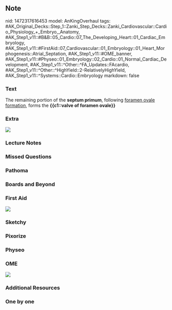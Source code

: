 ## Note
nid: 1472317616453
model: AnKingOverhaul
tags: #AK_Original_Decks::Step_1::Zanki_Step_Decks::Zanki_Cardiovascular::Cardio_Physiology_+_Embryo,_Anatomy, #AK_Step1_v11::#B&B::05_Cardio::07_The_Developing_Heart::01_Cardiac_Embryology, #AK_Step1_v11::#FirstAid::07_Cardiovascular::01_Embryology::01_Heart_Morphogenesis::Atrial_Septation, #AK_Step1_v11::#OME_banner, #AK_Step1_v11::#Physeo::01_Embryology::02_Cardio::01_Normal_Cardiac_Development, #AK_Step1_v11::^Other::^FA_Updates::FAcardio, #AK_Step1_v11::^Other::^HighYield::2-RelativelyHighYield, #AK_Step1_v11::^Systems::Cardio::Embryology
markdown: false

### Text
<div>
  The remaining portion of the <b>septum primum</b>, following
  <u>foramen ovale formation</u>, forms the <b>{{c1::valve of
  foramen ovale}}</b>
</div>

### Extra
<img src="paste-366356415381830.jpg">

### Lecture Notes


### Missed Questions


### Pathoma


### Boards and Beyond


### First Aid
<img src="paste-481787956429924.jpg">

### Sketchy


### Pixorize


### Physeo


### OME
<div class="ome-widget">
  <a href="https://onlinemeded.org?ref=anki"><img src=
  "_OME_AnkiFlashcards_General_4.png"></a>
</div>

### Additional Resources


### One by one

